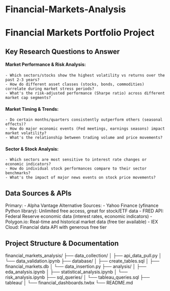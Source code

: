# Financial-Markets-Analysis

# Financial Markets Portfolio Project 
## Key Research Questions to Answer
#### Market Performance & Risk Analysis:
    - Which sectors/stocks show the highest volatility vs returns over the past 2-3 years?
    - How do different asset classes (stocks, bonds, commodities) correlate during market stress periods?
    - What's the risk-adjusted performance (Sharpe ratio) across different market cap segments?

#### Market Timing & Trends:
    - Do certain months/quarters consistently outperform others (seasonal effects)?
    - How do major economic events (Fed meetings, earnings seasons) impact market volatility?
    - What's the relationship between trading volume and price movements?

#### Sector & Stock Analysis:
    - Which sectors are most sensitive to interest rate changes or economic indicators?
    - How do individual stock performances compare to their sector benchmarks?
    - What's the impact of major news events on stock price movements?

## Data Sources & APIs
Primary: 
    - Alpha Vantage
Alternative Sources:
    - Yahoo Finance (yfinance Python library): Unlimited free access, great for stock/ETF data
    - FRED API: Federal Reserve economic data (interest rates, economic indicators)
    - Polygon.io: Real-time and historical market data (free tier available)
    - IEX Cloud: Financial data API with generous free tier

## Project Structure & Documentation
financial_markets_analysis/
├── data_collection/
│   ├── api_data_pull.py
│   └── data_validation.ipynb
├── database/
│   ├── create_tables.sql
│   ├── financial_markets.db
│   └── data_insertion.py
├── analysis/
│   ├── eda_analysis.ipynb
│   ├── statistical_analysis.ipynb
│   └── risk_analysis.ipynb
├── sql_queries/
│   └── tableau_queries.sql
├── tableau/
│   └── financial_dashboards.twbx
└── README.md